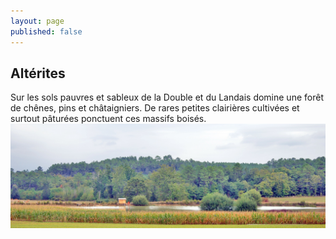```yaml
---
layout: page
published: false
---
```


## Altérites

Sur les sols pauvres et sableux de la Double et du Landais domine une forêt de chênes, pins et châtaigniers. 
De rares petites clairières cultivées et surtout pâturées ponctuent ces massifs boisés.
![](data/images/1/geographie/1_geographie__POP3.jpg)